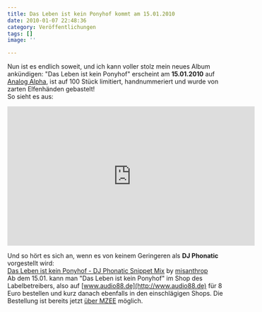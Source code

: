 ```yaml
---
title: Das Leben ist kein Ponyhof kommt am 15.01.2010
date: 2010-01-07 22:48:36
category: Veröffentlichungen
tags: []
image: ''

---
```


Nun ist es endlich soweit, und ich kann voller stolz mein neues Album ankündigen: "Das Leben ist kein Ponyhof" erscheint am **15.01.2010** auf [Analog Alpha](http://www.myspace.com/analogalpharec), ist auf 100 Stück limitiert, handnummeriert und wurde von zarten Elfenhänden gebastelt!  
So sieht es aus:  
<iframe width="560" height="315" src="https://www.youtube.com/embed/m-K8AKTETvo" title="YouTube video player" frameborder="0" allow="accelerometer; autoplay; clipboard-write; encrypted-media; gyroscope; picture-in-picture" allowfullscreen></iframe>
  
Und so hört es sich an, wenn es von keinem Geringeren als **DJ Phonatic** vorgestellt wird:  
[Das Leben ist kein Ponyhof - DJ Phonatic Snippet Mix](http://soundcloud.com/misanthrop/das-leben-ist-kein-ponyhof-dj-phonatic-snippet-mix) by [misanthrop](http://www.soundcloud.com/misanthrop)  
Ab dem 15.01. kann man "Das Leben ist kein Ponyhof" im Shop des Labelbetreibers, also auf [www.audio88.de](http://www.audio88.de) für 8 Euro bestellen und kurz danach ebenfalls in den einschlägigen Shops. Die Bestellung ist bereits jetzt [über MZEE](http://shop.mzee.com/bin/shop.php?prog=shop&mid=&article=164685&funktion=PRODUCTINFO&bildrub=&product=Misanthrop:%20Das%20Leben%20ist%20kein%20Ponyhof&tc=SEARCH) möglich.
